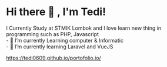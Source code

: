 # Hi there 👋 , I'm Tedi!
I Currently Study at STMIK Lombok and I love learn new thing in programming such as PHP, Javascript </br>
    - 🔭 I’m currently Learning computer & Informatic  </br>
    - 🌱 I’m currently learning Laravel and VueJS </br>
    
   https://tedi0609.github.io/portofolio.io/
